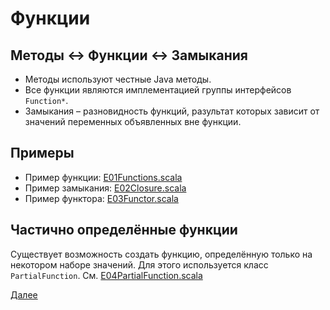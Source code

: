 # Функции

## Методы <-> Функции <-> Замыкания

* Методы используют честные Java методы.
* Все функции являются имплементацией группы интерфейсов `Function*`.
* Замыкания &#8211; разновидность функций, разультат которых зависит от значений переменных объявленных вне функции.

## Примеры

* Пример функции: [E01Functions.scala](E01Functions.scala)
* Пример замыкания: [E02Closure.scala](E02Closure.scala)
* Пример функтора: [E03Functor.scala](E03Functor.scala)

## Частично определённые функции

Существует возможность создать функцию, определённую только на некотором наборе значений.
Для этого используется класс `PartialFunction`.
См. [E04PartialFunction.scala](E04PartialFunction.scala)

[Далее](/src/main/scala/lesson03/)